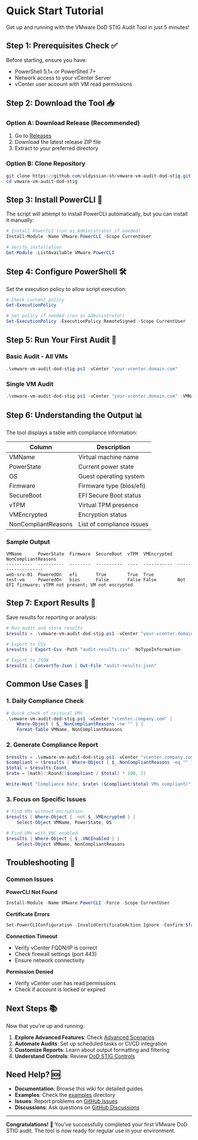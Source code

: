 # Quick Start Tutorial

Get up and running with the VMware DoD STIG Audit Tool in just 5 minutes!

## Step 1: Prerequisites Check ✅

Before starting, ensure you have:
- PowerShell 5.1+ or PowerShell 7+
- Network access to your vCenter Server
- vCenter user account with VM read permissions

## Step 2: Download the Tool 📥

### Option A: Download Release (Recommended)
1. Go to [Releases](https://github.com/uldyssian-sh/vmware-vm-audit-dod-stig/releases)
2. Download the latest release ZIP file
3. Extract to your preferred directory

### Option B: Clone Repository
```powershell
git clone https://github.com/uldyssian-sh/vmware-vm-audit-dod-stig.git
cd vmware-vm-audit-dod-stig
```

## Step 3: Install PowerCLI 🔧

The script will attempt to install PowerCLI automatically, but you can install it manually:

```powershell
# Install PowerCLI (run as Administrator if needed)
Install-Module -Name VMware.PowerCLI -Scope CurrentUser

# Verify installation
Get-Module -ListAvailable VMware.PowerCLI
```

## Step 4: Configure PowerShell 🛠️

Set the execution policy to allow script execution:

```powershell
# Check current policy
Get-ExecutionPolicy

# Set policy if needed (run as Administrator)
Set-ExecutionPolicy -ExecutionPolicy RemoteSigned -Scope CurrentUser
```

## Step 5: Run Your First Audit 🚀

### Basic Audit - All VMs
```powershell
.\vmware-vm-audit-dod-stig.ps1 -vCenter "your-vcenter.domain.com"
```

### Single VM Audit
```powershell
.\vmware-vm-audit-dod-stig.ps1 -vCenter "your-vcenter.domain.com" -VMName "test-vm"
```

## Step 6: Understanding the Output 📊

The tool displays a table with compliance information:

| Column | Description |
|--------|-------------|
| VMName | Virtual machine name |
| PowerState | Current power state |
| OS | Guest operating system |
| Firmware | Firmware type (bios/efi) |
| SecureBoot | EFI Secure Boot status |
| vTPM | Virtual TPM presence |
| VMEncrypted | Encryption status |
| NonCompliantReasons | List of compliance issues |

### Sample Output
```
VMName      PowerState  Firmware  SecureBoot  vTPM  VMEncrypted  NonCompliantReasons
----------  ----------  --------  ----------  ----  -----------  -------------------
web-srv-01  PoweredOn   efi       True        True  True         
test-vm     PoweredOn   bios      False       False False        Not EFI firmware; vTPM not present; VM not encrypted
```

## Step 7: Export Results 💾

Save results for reporting or analysis:

```powershell
# Run audit and store results
$results = .\vmware-vm-audit-dod-stig.ps1 -vCenter "your-vcenter.domain.com"

# Export to CSV
$results | Export-Csv -Path "audit-results.csv" -NoTypeInformation

# Export to JSON
$results | ConvertTo-Json | Out-File "audit-results.json"
```

## Common Use Cases 🎯

### 1. Daily Compliance Check
```powershell
# Quick check of critical VMs
.\vmware-vm-audit-dod-stig.ps1 -vCenter "vcenter.company.com" | 
    Where-Object { $_.NonCompliantReasons -ne "" } |
    Format-Table VMName, NonCompliantReasons
```

### 2. Generate Compliance Report
```powershell
$results = .\vmware-vm-audit-dod-stig.ps1 -vCenter "vcenter.company.com"
$compliant = ($results | Where-Object { $_.NonCompliantReasons -eq "" }).Count
$total = $results.Count
$rate = [math]::Round(($compliant / $total) * 100, 2)

Write-Host "Compliance Rate: $rate% ($compliant/$total VMs compliant)"
```

### 3. Focus on Specific Issues
```powershell
# Find VMs without encryption
$results | Where-Object { -not $_.VMEncrypted } | 
    Select-Object VMName, PowerState, OS

# Find VMs with VNC enabled
$results | Where-Object { $_.VNCEnabled } |
    Select-Object VMName, NonCompliantReasons
```

## Troubleshooting 🔧

### Common Issues

**PowerCLI Not Found**
```powershell
Install-Module -Name VMware.PowerCLI -Force -Scope CurrentUser
```

**Certificate Errors**
```powershell
Set-PowerCLIConfiguration -InvalidCertificateAction Ignore -Confirm:$false
```

**Connection Timeout**
- Verify vCenter FQDN/IP is correct
- Check firewall settings (port 443)
- Ensure network connectivity

**Permission Denied**
- Verify vCenter user has read permissions
- Check if account is locked or expired

## Next Steps 📚

Now that you're up and running:

1. **Explore Advanced Features**: Check [Advanced Scenarios](Advanced-Scenarios.md)
2. **Automate Audits**: Set up scheduled tasks or CI/CD integration
3. **Customize Reports**: Learn about output formatting and filtering
4. **Understand Controls**: Review [DoD STIG Controls](DoD-STIG-Controls.md)

## Need Help? 🆘

- **Documentation**: Browse this wiki for detailed guides
- **Examples**: Check the [examples](../examples/) directory
- **Issues**: Report problems on [GitHub Issues](https://github.com/uldyssian-sh/vmware-vm-audit-dod-stig/issues)
- **Discussions**: Ask questions on [GitHub Discussions](https://github.com/uldyssian-sh/vmware-vm-audit-dod-stig/discussions)

---

**Congratulations!** 🎉 You've successfully completed your first VMware DoD STIG audit. The tool is now ready for regular use in your environment.